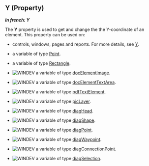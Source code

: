
## Y (Property)

***In french: Y***
	



<a name="XUse"></a>
<a name="Use"></a>
<a name="description"></a>
The **Y** property is used to get and change the the Y-coordinate of an element. This property can be used on:

- controls, windows, pages and reports. For more details, see [Y](../Proprietes/2510137.md).

- a variable of type [Point](../Motscles/1000018908.md).

- a variable of type [Rectangle](../Motscles/1514079.md).

- ![WINDEV](https://doc.pcsoft.fr/ext/images/us/WD.png) a variable of type [docElementImage](../WDLang1/1000022696.md).

- ![WINDEV](https://doc.pcsoft.fr/ext/images/us/WD.png) a variable of type [docElementTextArea](../WDLang1/1000023420.md).

- ![WINDEV](https://doc.pcsoft.fr/ext/images/us/WD.png) a variable of type [pdfTextElement](../WDLang6/1000024556.md).

- ![WINDEV](https://doc.pcsoft.fr/ext/images/us/WD.png) a variable of type [picLayer](../WDLang1/1000024604.md).

- ![WINDEV](https://doc.pcsoft.fr/ext/images/us/WD.png) a variable of type [diagHead](../WDLang1/1410088470.md).

- ![WINDEV](https://doc.pcsoft.fr/ext/images/us/WD.png) a variable of type [diagShape](../WDLang1/1410088082.md).

- ![WINDEV](https://doc.pcsoft.fr/ext/images/us/WD.png) a variable of type [diagPoint](../WDLang1/1410088140.md).

- ![WINDEV](https://doc.pcsoft.fr/ext/images/us/WD.png) a variable of type [diagWaypoint](../WDLang1/1410088548.md).

- ![WINDEV](https://doc.pcsoft.fr/ext/images/us/WD.png) a variable of type [diagConnectionPoint](../WDLang1/1410088457.md).

- ![WINDEV](https://doc.pcsoft.fr/ext/images/us/WD.png) a variable of type [diagSelection](../WDLang1/1410088172.md).




